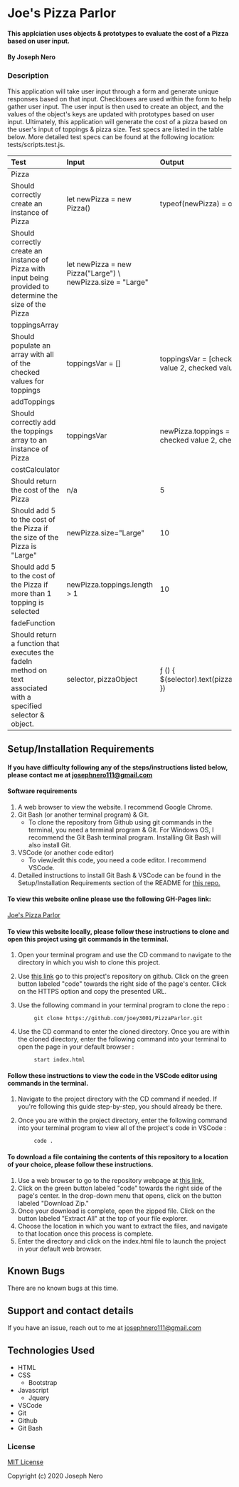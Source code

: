 # Joe's Pizza Parlor

#### This applciation uses objects & prototypes to evaluate the cost of a Pizza based on user input. 

#### By Joseph Nero 

### Description

This application will take user input through a form and generate unique responses based on that input. Checkboxes are used within the form to help gather user input. The user input is then used to create an object, and the values of the object's keys are updated with prototypes based on user input. Ultimately, this application will generate the cost of a pizza based on the user's input of toppings & pizza size. Test specs are listed in the table below. More detailed test specs can be found at the following location: tests/scripts.test.js. 

| Test | Input | Output |
| :--------------------------- | :------------------------| :---------------- | 
| Pizza|||
| Should correctly create an instance of Pizza | let newPizza = new Pizza() | typeof(newPizza) = object | 
| Should correctly create an instance of Pizza with input being provided to determine the size of the Pizza | let newPizza = new Pizza("Large") \ newPizza.size = "Large" | 
| toppingsArray|||
| Should populate an array with all of the checked values for toppings | toppingsVar = [] | toppingsVar = [checked value 1, checked value 2, checked value 3...]| 
| addToppings |||
| Should correctly add the toppings array to an instance of Pizza | toppingsVar | newPizza.toppings = [checked value 1, checked value 2, checked value 3.....]| 
| costCalculator |||
| Should return the cost of the Pizza | n/a | 5 | 
| Should add 5 to the cost of the Pizza if the size of the Pizza is "Large" | newPizza.size="Large" | 10 | 
| Should add 5 to the cost of the Pizza if more than 1 topping is selected | newPizza.toppings.length > 1 | 10 | 
| fadeFunction |||
| Should return a function that executes the fadeIn method on text associated with a specified selector & object. | selector, pizzaObject | ƒ () { $(selector).text(pizzaObject.cost).fadeIn(); }) |

## Setup/Installation Requirements
#### If you have difficulty following any of the steps/instructions listed below, please contact me at josephnero111@gmail.com 

#### Software requirements 

1. A web browser to view the website. I recommend Google Chrome.
2. Git Bash (or another terminal program) & Git.  
    - To clone the repository from Github using git commands in the terminal, you need a terminal program & Git. For Windows OS, I recommend the Git Bash terminal program. Installing Git Bash will also install Git. 
3. VSCode (or another code editor)
    - To view/edit this code, you need a code editor. I recommend VSCode. 
4. Detailed instructions to install Git Bash & VSCode can be found in the Setup/Installation Requirements section of the README for [this repo.](https://github.com/joey3001/first-friday-project)

#### To view this website online please use the following GH-Pages link: 

[Joe's Pizza Parlor](https://joey3001.github.io/PizzaParlor/)

#### To view this website locally, please follow these instructions to clone and open this project using git commands in the terminal. 

1. Open your terminal program and use the CD command to navigate to the directory in which you wish to clone this project. 
2. Use [this link](https://github.com/joey3001/PizzaParlor) go to this project's repository on github. Click on the green button labeled "code" towards the right side of the page's center. Click on the HTTPS option and copy the presented URL. 
3. Use the following command in your terminal program to clone the repo :

            git clone https://github.com/joey3001/PizzaParlor.git

7. Use the CD command to enter the cloned directory. Once you are within the cloned directory, enter the following command into your terminal to open the page in your default browser : 

            start index.html 

#### Follow these instructions to view the code in the VSCode editor using commands in the terminal. 

1. Navigate to the project directory with the CD command if needed. If you're following this guide step-by-step, you should already be there. 
2. Once you are within the project directory, enter the following command into your terminal program to view all of the project's code in VSCode : 

            code . 

#### To download a file containing the contents of this repository to a location of your choice, please follow these instructions. 

1. Use a web browser to go to the repository webpage at [this link.](https://github.com/joey3001/PizzaParlor)
2. Click on the green button labeled "code" towards the right side of the page's center. In the drop-down menu that opens, click on the button labeled "Download Zip."
3. Once your download is complete, open the zipped file. Click on the button labeled "Extract All" at the top of your file explorer. 
4. Choose the location in which you want to extract the files, and navigate to that location once this process is complete. 
5. Enter the directory and click on the index.html file to launch the project in your default web browser. 

## Known Bugs

There are no known bugs at this time. 

## Support and contact details

If you have an issue, reach out to me at josephnero111@gmail.com

## Technologies Used

  * HTML 
  * CSS
    - Bootstrap
  * Javascript
    - Jquery 
  * VSCode 
  * Git
  * Github 
  * Git Bash

### License

[MIT License](https://choosealicense.com/licenses/mit/)

Copyright (c) 2020 Joseph Nero 